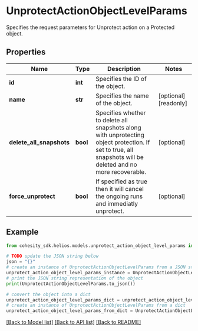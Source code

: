 # UnprotectActionObjectLevelParams

Specifies the request parameters for Unprotect action on a Protected object.

## Properties

Name | Type | Description | Notes
------------ | ------------- | ------------- | -------------
**id** | **int** | Specifies the ID of the object. | 
**name** | **str** | Specifies the name of the object. | [optional] [readonly] 
**delete_all_snapshots** | **bool** | Specifies whether to delete all snapshots along with unprotecting object protection. If set to true, all snapshots will be deleted and no more recoverable. | [optional] 
**force_unprotect** | **bool** | If specified as true then it will cancel the ongoing runs and immediatly unprotect. | [optional] 

## Example

```python
from cohesity_sdk.helios.models.unprotect_action_object_level_params import UnprotectActionObjectLevelParams

# TODO update the JSON string below
json = "{}"
# create an instance of UnprotectActionObjectLevelParams from a JSON string
unprotect_action_object_level_params_instance = UnprotectActionObjectLevelParams.from_json(json)
# print the JSON string representation of the object
print(UnprotectActionObjectLevelParams.to_json())

# convert the object into a dict
unprotect_action_object_level_params_dict = unprotect_action_object_level_params_instance.to_dict()
# create an instance of UnprotectActionObjectLevelParams from a dict
unprotect_action_object_level_params_from_dict = UnprotectActionObjectLevelParams.from_dict(unprotect_action_object_level_params_dict)
```
[[Back to Model list]](../README.md#documentation-for-models) [[Back to API list]](../README.md#documentation-for-api-endpoints) [[Back to README]](../README.md)


